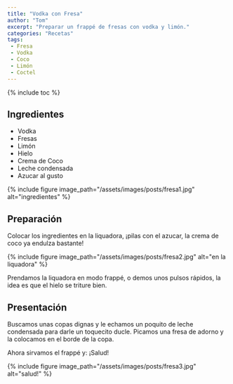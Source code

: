 ```yaml
---
title: "Vodka con Fresa"
author: "Tom"
excerpt: "Preparar un frappé de fresas con vodka y limón." 
categories: "Recetas"
tags: 
 - Fresa
 - Vodka
 - Coco
 - Limón
 - Coctel
---
```


{% include toc %}

## Ingredientes

  - Vodka
  - Fresas
  - Limón
  - Hielo
  - Crema de Coco
  - Leche condensada
  - Azucar al gusto

{% include figure image_path="/assets/images/posts/fresa1.jpg" alt="ingredientes" %} 

## Preparación

Colocar los ingredientes en la liquadora, ¡pilas con el azucar, la crema de coco ya endulza bastante!

{% include figure image_path="/assets/images/posts/fresa2.jpg" alt="en la liquadora" %} 

Prendamos la liquadora en modo frappé, o demos unos pulsos rápidos, la idea es que el hielo se triture bien.

## Presentación

Buscamos unas copas dignas y le echamos un poquito de leche condensada para darle un toquecito ducle. Picamos una fresa de adorno y la colocamos en el borde de la copa.

Ahora sirvamos el frappé y: ¡Salud!

{% include figure image_path="/assets/images/posts/fresa3.jpg" alt="salud!" %} 

